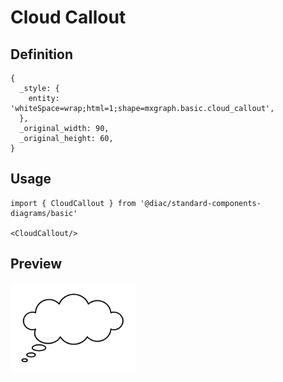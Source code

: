 # Cloud Callout

## Definition

```
{
  _style: { 
    entity: 'whiteSpace=wrap;html=1;shape=mxgraph.basic.cloud_callout',
  },
  _original_width: 90,
  _original_height: 60,
}
```

## Usage

```
import { CloudCallout } from '@diac/standard-components-diagrams/basic'

<CloudCallout/>
```

## Preview

<img src="./cloud-callout.png" width="200"/>
